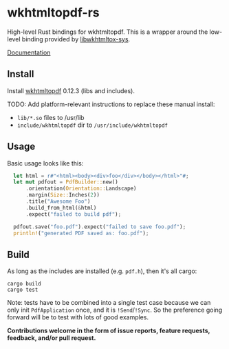 # wkhtmltopdf-rs
High-level Rust bindings for wkhtmltopdf. This is a wrapper around the low-level binding provided by [libwkhtmltox-sys](https://github.com/anowell/libwkhtmltox-sys).

[Documentation](https://anowell.github.io/wkhtmltopdf-rs/wkhtmltopdf/)

## Install

Install [wkhtmltopdf](http://wkhtmltopdf.org/downloads.html) 0.12.3 (libs and includes).

TODO: Add platform-relevant instructions to replace these manual install:
- `lib/*.so` files to /usr/lib
- `include/wkhtmltopdf` dir to `/usr/include/wkhtmltopdf`

## Usage

Basic usage looks like this:

```rust
  let html = r#"<html><body><div>foo</div></body></html>"#;
  let mut pdfout = PdfBuilder::new()
      .orientation(Orientation::Landscape)
      .margin(Size::Inches(2))
      .title("Awesome Foo")
      .build_from_html(&html)
      .expect("failed to build pdf");

  pdfout.save("foo.pdf").expect("failed to save foo.pdf");
  println!("generated PDF saved as: foo.pdf");
```

## Build

As long as the includes are installed (e.g. `pdf.h`), then it's all cargo:

```
cargo build
cargo test
```

Note: tests have to be combined into a single test case because we can only init `PdfApplication` once, and it is `!Send`/`!Sync`.
So the preference going forward will be to test with lots of good examples.

**Contributions welcome in the form of issue reports, feature requests, feedback, and/or pull request.**
